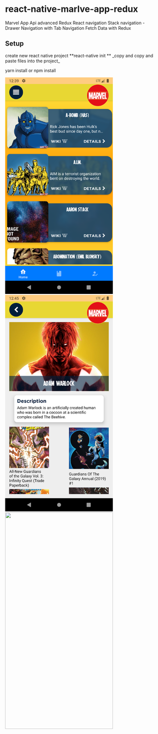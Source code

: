 # react-native-marlve-app-redux
Marvel App  Api advanced Redux
React navigation Stack navigation - Drawer Navigation with Tab Navigation
Fetch Data with Redux
<h2>Setup</h2>
create new react native project
**react-native init <project-name>**
  _copy and copy and paste files into the project_
  
yarn install or npm install




<img src="https://github.com/Erenner/react-native-marlve-app-redux/blob/master/desc/home.png" width="350" height="700">
<img src="https://raw.githubusercontent.com/Erenner/react-native-marlve-app-redux/master/desc/detail.png" width="350" height="700">
<img src="https://github.com/Erenner/react-native-marlve-app-redux/blob/master/desc/marvel.gif" width="350" height="700">

